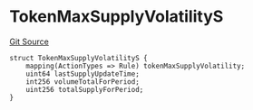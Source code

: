 # TokenMaxSupplyVolatilityS
[Git Source](https://github.com/thrackle-io/tron/blob/826eee0e9167e4ceebe5bb3df2058b377df8b6bc/src/client/token/handler/diamond/RuleStorage.sol)


```solidity
struct TokenMaxSupplyVolatilityS {
    mapping(ActionTypes => Rule) tokenMaxSupplyVolatility;
    uint64 lastSupplyUpdateTime;
    int256 volumeTotalForPeriod;
    uint256 totalSupplyForPeriod;
}
```


